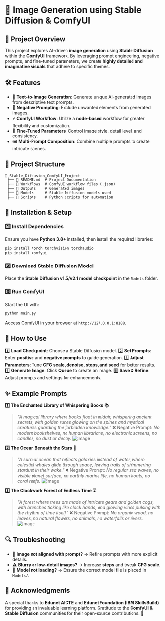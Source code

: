 # 🚀 Image Generation using Stable Diffusion & ComfyUI

## 📌 Project Overview
This project explores AI-driven **image generation** using **Stable Diffusion** within the **ComfyUI** framework. By leveraging prompt engineering, negative prompts, and fine-tuned parameters, we create **highly detailed and imaginative visuals** that adhere to specific themes. 

## 🛠 Features
- 🎨 **Text-to-Image Generation**: Generate unique AI-generated images from descriptive text prompts.
- 🧠 **Negative Prompting**: Exclude unwanted elements from generated images.
- ⚡ **ComfyUI Workflow**: Utilize a **node-based** workflow for greater flexibility and customization.
- 🔧 **Fine-Tuned Parameters**: Control image style, detail level, and consistency.
- 🖼️ **Multi-Prompt Composition**: Combine multiple prompts to create intricate scenes.

## 📂 Project Structure
```
📁 Stable_Diffusion_ComfyUI_Project
 ├── 📜 README.md  # Project Documentation
 ├── 📁 Workflows  # ComfyUI workflow files (.json)
 ├── 📁 Outputs    # Generated images
 ├── 📁 Models     # Stable Diffusion models used
 ├── 📁 Scripts    # Python scripts for automation
```

## 🔧 Installation & Setup
### 1️⃣ Install Dependencies
Ensure you have **Python 3.8+** installed, then install the required libraries:
```bash
pip install torch torchvision torchaudio
pip install comfyui
```

### 2️⃣ Download Stable Diffusion Model
Place the **Stable Diffusion v1.5/v2.1 model checkpoint** in the `Models` folder.

### 3️⃣ Run ComfyUI
Start the UI with:
```bash
python main.py
```
Access ComfyUI in your browser at `http://127.0.0.1:8188`.

## 📜 How to Use
1️⃣ **Load Checkpoint**: Choose a Stable Diffusion model.
2️⃣ **Set Prompts**: Enter **positive** and **negative prompts** to guide generation.
3️⃣ **Adjust Parameters**: Tune **CFG scale, denoise, steps, and seed** for better results.
4️⃣ **Generate Image**: Click **Queue** to create an image.
5️⃣ **Save & Refine**: Adjust prompts and settings for enhancements.

## ✨ Example Prompts
**1️⃣ The Enchanted Library of Whispering Books** 📚
> *"A magical library where books float in midair, whispering ancient secrets, with golden runes glowing on the spines and mystical creatures guarding the forbidden knowledge."*
❌ Negative Prompt: *No modern bookshelves, no human librarians, no electronic screens, no candles, no dust or decay.*
> ![image](https://github.com/user-attachments/assets/b4cd58f1-5c67-4b2f-812d-c44baca79401)


**2️⃣ The Ocean Beneath the Stars** 🌌
> *"A surreal ocean that reflects galaxies instead of water, where celestial whales glide through space, leaving trails of shimmering stardust in their wake."*
❌ Negative Prompt: *No regular sea waves, no visible planet surface, no earthly marine life, no human boats, no coral reefs.*
> ![image](https://github.com/user-attachments/assets/ae0aaea1-94ea-4440-8b5e-7cdbba4b4802)


**3️⃣ The Clockwork Forest of Endless Time** ⏳
> *"A forest where trees are made of intricate gears and golden cogs, with branches ticking like clock hands, and glowing vines pulsing with the rhythm of time itself."*
❌ Negative Prompt: *No organic wood, no leaves, no natural flowers, no animals, no waterfalls or rivers.*
> ![image](https://github.com/user-attachments/assets/4d9f36fc-1816-44c9-b5fa-603d4160878e)


## 🔍 Troubleshooting
- 🛑 **Image not aligned with prompt?** → Refine prompts with more explicit details.
- ⚠️ **Blurry or low-detail images?** → Increase **steps** and tweak **CFG scale**.
- 🔄 **Model not loading?** → Ensure the correct model file is placed in `Models/`.

## 🤝 Acknowledgments
A special thanks to **Edunet AICTE** and **Edunet Foundation (IBM SkillsBuild)** for providing an invaluable learning platform. Gratitude to the **ComfyUI & Stable Diffusion** communities for their open-source contributions. 🙌
